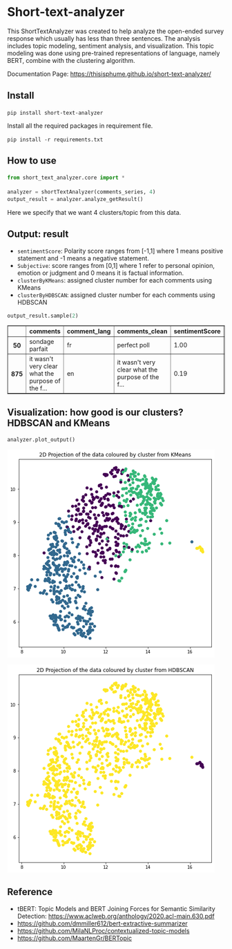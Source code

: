 # Short-text-analyzer



This ShortTextAnalyzer was created to help analyze the open-ended survey response which usually has less than three sentences. The analysis includes topic modeling, sentiment analysis, and visualization. This topic modeling was done using pre-trained representations of language, namely BERT, combine with the clustering algorithm.

Documentation Page: https://thisisphume.github.io/short-text-analyzer/

## Install

`pip install short-text-analyzer`

Install all the required packages in requirement file.

`pip install -r requirements.txt`

## How to use

```python
from short_text_analyzer.core import *

analyzer = shortTextAnalyzer(comments_series, 4)
output_result = analyzer.analyze_getResult()
```

Here we specify that we want 4 clusters/topic from this data.

## Output: result
- `sentimentScore`: Polarity score ranges from [-1,1] where 1 means positive statement and -1 means a negative statement. 
- `Subjective`: score ranges from [0,1] where 1 refer to personal opinion, emotion or judgment and 0 means it is factual information. 
- `clusterByKMeans`: assigned cluster number for each comments using KMeans
- `clusterByHDBSCAN`: assigned cluster number for each comments using HDBSCAN

```python
output_result.sample(2)
```




<div>
<table border="1" class="dataframe">
  <thead>
    <tr style="text-align: right;">
      <th></th>
      <th>comments</th>
      <th>comment_lang</th>
      <th>comments_clean</th>
      <th>sentimentScore</th>
      <th>subjectiveScore</th>
      <th>clusterByKMeans</th>
      <th>clusterByHDBSCAN</th>
    </tr>
  </thead>
  <tbody>
    <tr>
      <th>50</th>
      <td>sondage parfait</td>
      <td>fr</td>
      <td>perfect poll</td>
      <td>1.00</td>
      <td>1.000000</td>
      <td>2</td>
      <td>1</td>
    </tr>
    <tr>
      <th>875</th>
      <td>it wasn't very clear what the purpose of the f...</td>
      <td>en</td>
      <td>it wasn't very clear what the purpose of the f...</td>
      <td>0.19</td>
      <td>0.415833</td>
      <td>1</td>
      <td>1</td>
    </tr>
  </tbody>
</table>
</div>



## Visualization: how good is our clusters? HDBSCAN and KMeans

```python
analyzer.plot_output()
```


![png](docs/images/output_11_0.png)



![png](docs/images/output_11_1.png)


## Reference
- tBERT: Topic Models and BERT Joining Forces for Semantic Similarity Detection: https://www.aclweb.org/anthology/2020.acl-main.630.pdf
- https://github.com/dmmiller612/bert-extractive-summarizer
- https://github.com/MilaNLProc/contextualized-topic-models
- https://github.com/MaartenGr/BERTopic
